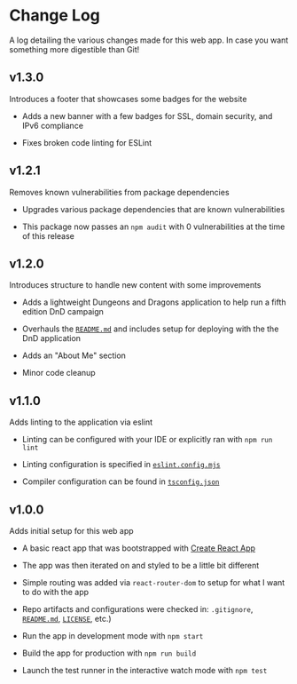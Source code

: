 # Change Log

A log detailing the various changes made for this web app. In case you want something more digestible than Git!

## v1.3.0
Introduces a footer that showcases some badges for the website

- Adds a new banner with a few badges for SSL, domain security, and IPv6 compliance

- Fixes broken code linting for ESLint

## v1.2.1
Removes known vulnerabilities from package dependencies

- Upgrades various package dependencies that are known vulnerabilities

- This package now passes an `npm audit` with 0 vulnerabilities at the time of this release

## v1.2.0
Introduces structure to handle new content with some improvements

- Adds a lightweight Dungeons and Dragons application to help run a fifth edition DnD campaign

- Overhauls the [`README.md`](README.md) and includes setup for deploying with the the DnD application 

- Adds an "About Me" section

- Minor code cleanup

## v1.1.0
Adds linting to the application via eslint

- Linting can be configured with your IDE or explicitly ran with `npm run lint`

- Linting configuration is specified in [`eslint.config.mjs`](eslint.config.mjs)

- Compiler configuration can be found in [`tsconfig.json`](tsconfig.json)

## v1.0.0
Adds initial setup for this web app

- A basic react app that was bootstrapped with [Create React App](https://github.com/facebook/create-react-app)

- The app was then iterated on and styled to be a little bit different

- Simple routing was added via `react-router-dom` to setup for what I want to do with the app

- Repo artifacts and configurations were checked in: `.gitignore`, [`README.md`](README.md), [`LICENSE`](LICENSE), etc.)

- Run the app in development mode with `npm start`

- Build the app for production with `npm run build`

- Launch the test runner in the interactive watch mode with `npm test`